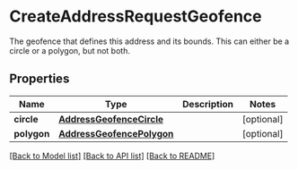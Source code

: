 # CreateAddressRequestGeofence

The geofence that defines this address and its bounds. This can either be a circle or a polygon, but not both.
## Properties
Name | Type | Description | Notes
------------ | ------------- | ------------- | -------------
**circle** | [**AddressGeofenceCircle**](AddressGeofenceCircle.md) |  | [optional] 
**polygon** | [**AddressGeofencePolygon**](AddressGeofencePolygon.md) |  | [optional] 

[[Back to Model list]](../README.md#documentation-for-models) [[Back to API list]](../README.md#documentation-for-api-endpoints) [[Back to README]](../README.md)


